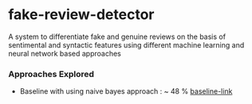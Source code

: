 # fake-review-detector
A system to differentiate fake and genuine reviews on the basis of sentimental and syntactic features using different machine learning and neural network based approaches

### Approaches Explored

- Baseline with using naive bayes approach : ~ 48 % [baseline-link][1]


[1]: https://github.com/Hasil-Sharma/fake-review-detector/blob/ee40b6df3fc0cbe9ff2b6be7b019cee9ba3f0b9f/Spam%20Opinion%20Mining.ipynb
